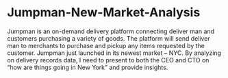 # Jumpman-New-Market-Analysis
Jumpman is an on-demand delivery platform connecting deliver man and customers purchasing a variety of goods. The platform will send deliver man to merchants to purchase and pickup any items requested by the customer. Jumpman just launched in its newest market – NYC. By analyzing on delivery records data, I need to present to both the CEO and CTO on “how are things going in New York” and provide insights.
